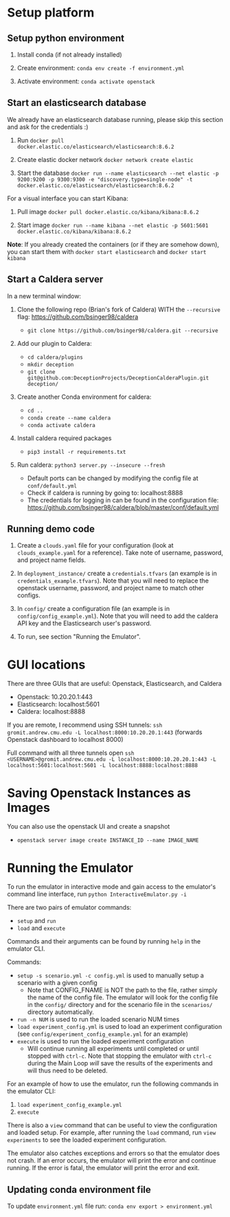 # Setup platform

## Setup python environment

1. Install conda (if not already installed)

2. Create environment: `conda env create -f environment.yml`

3. Activate environment: `conda activate openstack`

## Start an elasticsearch database

We already have an elasticsearch database running, please skip this section
and ask for the credentials :)

1. Run `docker pull docker.elastic.co/elasticsearch/elasticsearch:8.6.2`

2. Create elastic docker network `docker network create elastic`

3. Start the database `docker run --name elasticsearch --net elastic -p 9200:9200 -p 9300:9300 -e "discovery.type=single-node" -t docker.elastic.co/elasticsearch/elasticsearch:8.6.2`

For a visual interface you can start Kibana:

1. Pull image `docker pull docker.elastic.co/kibana/kibana:8.6.2`

2. Start image `docker run --name kibana --net elastic -p 5601:5601 docker.elastic.co/kibana/kibana:8.6.2`

**Note**: If you already created the containers (or if they are somehow down), you can start them with `docker start elasticsearch` and `docker start kibana`

## Start a Caldera server

In a new terminal window:

1. Clone the following repo (Brian's fork of Caldera) WITH the `--recursive` flag: https://github.com/bsinger98/caldera

   - `git clone https://github.com/bsinger98/caldera.git --recursive`

2. Add our plugin to Caldera:

   - `cd caldera/plugins`
   - `mkdir deception`
   - `git clone git@github.com:DeceptionProjects/DeceptionCalderaPlugin.git deception/`

3. Create another Conda environment for caldera:

   - `cd ..`
   - `conda create --name caldera`
   - `conda activate caldera`

4. Install caldera required packages

   - `pip3 install -r requirements.txt`

5. Run caldera: `python3 server.py --insecure --fresh`
   - Default ports can be changed by modifying the config file at `conf/default.yml`
   - Check if caldera is running by going to: localhost:8888
   - The credentials for logging in can be found in the configuration file: https://github.com/bsinger98/caldera/blob/master/conf/default.yml

## Running demo code

1. Create a `clouds.yaml` file for your configuration (look at `clouds_example.yaml` for a reference). Take note of username, password, and project name fields.

2. In `deployment_instance/` create a `credentials.tfvars` (an example is in `credentials_example.tfvars`). Note that you will need to replace the openstack username, password, and project name to match other configs.

3. In `config/` create a configuration file (an example is in `config/config_example.yml`). Note that you will need to add the caldera API key and the Elasticsearch user's password.

4. To run, see section "Running the Emulator".

# GUI locations

There are three GUIs that are useful: Openstack, Elasticsearch, and Caldera

- Openstack: 10.20.20.1:443
- Elasticsearch: localhost:5601
- Caldera: localhost:8888

If you are remote, I recommend using SSH tunnels: `ssh gromit.andrew.cmu.edu -L localhost:8000:10.20.20.1:443` (forwards Openstack dashboard to localhost 8000)

Full command with all three tunnels open `ssh <USERNAME>@gromit.andrew.cmu.edu -L localhost:8000:10.20.20.1:443 -L localhost:5601:localhost:5601 -L localhost:8888:localhost:8888`

# Saving Openstack Instances as Images

You can also use the openstack UI and create a snapshot

- `openstack server image create INSTANCE_ID --name IMAGE_NAME`

# Running the Emulator

To run the emulator in interactive mode and gain access to the emulator's command line interface, run `python InteractiveEmulator.py -i`

There are two pairs of emulator commands:

- `setup` and `run`
- `load` and `execute`

Commands and their arguments can be found by running `help` in the emulator CLI.

Commands:

- `setup -s scenario.yml -c config.yml` is used to manually setup a scenario with a given config
  - Note that CONFIG_FNAME is NOT the path to the file, rather simply the name of the config file. The emulator will look for the config file in the `config/` directory and for the scenario file in the `scenarios/` directory automatically.
- `run -n NUM` is used to run the loaded scenario NUM times
- `load experiment_config.yml` is used to load an experiment configuration (see `config/experiment_config_example.yml` for an example)
- `execute` is used to run the loaded experiment configuration
  - Will continue running all experiments until completed or until stopped with `ctrl-c`. Note that stopping the emulator with `ctrl-c` during the Main Loop _will_ save the results of the experiments and will thus need to be deleted.

For an example of how to use the emulator, run the following commands in the emulator CLI:

1. `load experiment_config_example.yml`
2. `execute`

There is also a `view` command that can be useful to view the configuration and loaded setup. For example, after running the `load` command, run `view experiments` to see the loaded experiment configuration.

The emulator also catches exceptions and errors so that the emulator does not crash. If an error occurs, the emulator will print the error and continue running. If the error is fatal, the emulator will print the error and exit.

## Updating conda environment file

To update `environment.yml` file run: `conda env export > environment.yml`
